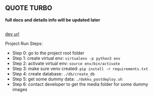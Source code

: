 ## QUOTE TURBO ##

**full docs and details info will be updated later**

##

[dev url](qturbo.dev.concitus.com)

Project Run Steps:

- Step 0: go to the project root folder
- Step 1: create virtual env: `virtualenv -p python3 env`
- Step 2: activate virtual env: `source env/bin/activate`
- Step 3: make sure venv created: `pip install -r requirements.txt`
- Step 4: create database: `./db/create_db`
- Step 5: get some dummy data: `./dokku_postdeploy.sh`
- Step 6: contact developer to get the media folder for some dummy images